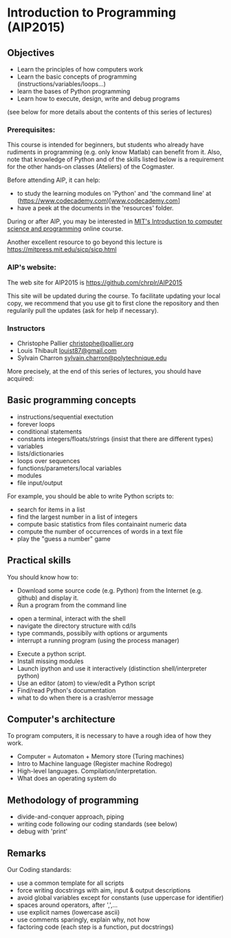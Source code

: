 Introduction to Programming (AIP2015)
=====================================

Objectives
----------

* Learn the principles of how computers work
* Learn the basic concepts of programming (instructions/variables/loops...)
* learn the bases of Python programming
* Learn how to execute, design, write and debug programs

(see below for more details about the contents of this series of lectures)

### Prerequisites:

This course is intended for beginners, but students who already have
rudiments in programming (e.g. only know Matlab) can benefit from it.
Also, note that knowledge of Python and of the skills listed below is
a requirement for the other hands-on classes (Ateliers) of the
Cogmaster.

Before attending AIP, it can help:
- to study the learning modules on 'Python' and 'the command line' at
(https://www.codecademy.com)[www.codecademy.com]
- have a peek at the documents in the 'resources' folder.

During or after AIP, you may be interested in
[MIT's Introduction to computer science and programming](http://ocw.mit.edu/courses/electrical-engineering-and-computer-science/6-00sc-introduction-to-computer-science-and-programming-spring-2011/) online course. 

Another excellent resource to go beyond this lecture is <https://mitpress.mit.edu/sicp/sicp.html>


### AIP's website:

The web site for AIP2015 is <https://github.com/chrplr/AIP2015>

This site will be updated during the course. To facilitate updating your local copy, we recommend that you use git to first clone the repository and then regularily pull the updates (ask for help if necessary).


### Instructors

- Christophe Pallier <christophe@pallier.org>
- Louis Thibault <louist87@gmail.com>
- Sylvain Charron <sylvain.charron@polytechnique.edu>



More precisely, at the end of this series of lectures, you should have
acquired:

Basic programming concepts
--------------------------

* instructions/sequential exectution
* forever loops
* conditional statements
* constants integers/floats/strings (insist that there are different types)
* variables
* lists/dictionaries
* loops over sequences
* functions/parameters/local variables
* modules
* file input/output

For example, you should be able to write Python scripts to:
* search for items in a list
* find the largest number in a list of integers
* compute basic statistics from files containaint numeric data
* compute the number of occurrences of words in a text file
* play the "guess a number" game



Practical skills
----------------

You should know how to:

* Download some source code (e.g. Python) from the Internet (e.g. github) and display it.
* Run a program from the command line
 - open a terminal, interact with the shell
 - navigate the directory structure with cd/ls
 - type commands, possibily with options or arguments
 - interrupt a running program (using the process manager)

* Execute a python script.
* Install missing modules
* Launch ipython and use it interactively (distinction shell/interpreter python)
* Use an editor (atom) to view/edit a Python script
* Find/read Python's documentation
* what to do when there is a crash/error message

Computer's architecture
-----------------------

To program computers, it is necessary to have a rough idea of how they work.

* Computer = Automaton + Memory store (Turing machines)
* Intro to Machine language (Register machine Rodrego)
* High-level languages. Compilation/interpretation.
* What does an operating system do


Methodology of programming
--------------------------

* divide-and-conquer approach, piping
* writing code following our coding standards (see below)
* debug with 'print'



Remarks
-------

Our Coding standards:

* use a common template for all scripts
* force writing docstrings with aim, input & output descriptions
* avoid global variables except for constants (use uppercase for identifier)
* spaces around operators, after ',',...
* use explicit names (lowercase ascii)
* use comments sparingly, explain why, not how
* factoring code (each step is a function, put docstrings)
